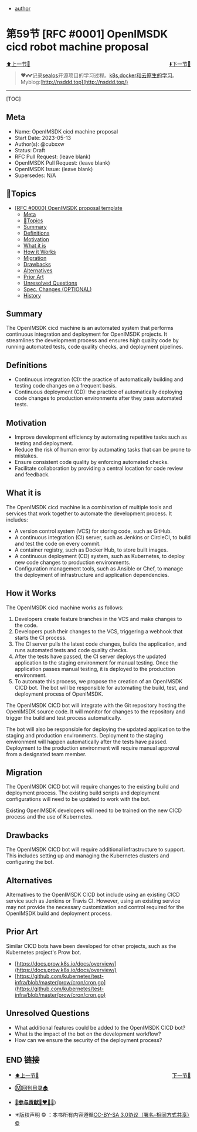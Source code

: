 + [author](http://nsddd.top)

# 第59节 [RFC #0001] OpenIMSDK cicd robot machine proposal

<div><a href = '58.md' style='float:left'>⬆️上一节🔗  </a><a href = '60.md' style='float: right'>  ⬇️下一节🔗</a></div>
<br>

> ❤️💕💕记录[sealos](https://github.com/3293172751/sealos)开源项目的学习过程。[k8s,docker和云原生的学习](https://github.com/3293172751/sealos)。Myblog:[http://nsddd.top](http://nsddd.top/)

---
[TOC]

## Meta

+ Name: OpenIMSDK cicd machine proposal
+ Start Date: 2023-05-13
+ Author(s): @cubxxw
+ Status: Draft
+ RFC Pull Request: (leave blank)
+ OpenIMSDK Pull Request: (leave blank)
+ OpenIMSDK Issue: (leave blank)
+ Supersedes: N/A



## 📇Topics
- [\[RFC #0000\] OpenIMSDK proposal template](#rfc-0000-openimsdk-proposal-template)
  - [Meta](#meta)
  - [📇Topics](#topics)
  - [Summary](#summary)
  - [Definitions](#definitions)
  - [Motivation](#motivation)
  - [What it is](#what-it-is)
  - [How it Works](#how-it-works)
  - [Migration](#migration)
  - [Drawbacks](#drawbacks)
  - [Alternatives](#alternatives)
  - [Prior Art](#prior-art)
  - [Unresolved Questions](#unresolved-questions)
  - [Spec. Changes (OPTIONAL)](#spec-changes-optional)
  - [History](#history)



## Summary

The OpenIMSDK cicd machine is an automated system that performs continuous integration and deployment for OpenIMSDK projects. It streamlines the development process and ensures high quality code by running automated tests, code quality checks, and deployment pipelines.

## Definitions

+ Continuous integration (CI): the practice of automatically building and testing code changes on a frequent basis.
+ Continuous deployment (CD): the practice of automatically deploying code changes to production environments after they pass automated tests.

## Motivation

+ Improve development efficiency by automating repetitive tasks such as testing and deployment.
+ Reduce the risk of human error by automating tasks that can be prone to mistakes.
+ Ensure consistent code quality by enforcing automated checks.
+ Facilitate collaboration by providing a central location for code review and feedback.

## What it is

The OpenIMSDK cicd machine is a combination of multiple tools and services that work together to automate the development process. It includes:

+ A version control system (VCS) for storing code, such as GitHub.
+ A continuous integration (CI) server, such as Jenkins or CircleCI, to build and test the code on every commit.
+ A container registry, such as Docker Hub, to store built images.
+ A continuous deployment (CD) system, such as Kubernetes, to deploy new code changes to production environments.
+ Configuration management tools, such as Ansible or Chef, to manage the deployment of infrastructure and application dependencies.

## How it Works

The OpenIMSDK cicd machine works as follows:

1. Developers create feature branches in the VCS and make changes to the code.
2. Developers push their changes to the VCS, triggering a webhook that starts the CI process.
3. The CI server pulls the latest code changes, builds the application, and runs automated tests and code quality checks.
4. After the tests have passed, the CI server deploys the updated application to the staging environment for manual testing. Once the application passes manual testing, it is deployed to the production environment.
5. To automate this process, we propose the creation of an OpenIMSDK CICD bot. The bot will be responsible for automating the build, test, and deployment process of OpenIMSDK.

The OpenIMSDK CICD bot will integrate with the Git repository hosting the OpenIMSDK source code. It will monitor for changes to the repository and trigger the build and test process automatically.

The bot will also be responsible for deploying the updated application to the staging and production environments. Deployment to the staging environment will happen automatically after the tests have passed. Deployment to the production environment will require manual approval from a designated team member.



## Migration

The OpenIMSDK CICD bot will require changes to the existing build and deployment process. The existing build scripts and deployment configurations will need to be updated to work with the bot.

Existing OpenIMSDK developers will need to be trained on the new CICD process and the use of Kubernetes.

## Drawbacks

The OpenIMSDK CICD bot will require additional infrastructure to support. This includes setting up and managing the Kubernetes clusters and configuring the bot.

## Alternatives

Alternatives to the OpenIMSDK CICD bot include using an existing CICD service such as Jenkins or Travis CI. However, using an existing service may not provide the necessary customization and control required for the OpenIMSDK build and deployment process.

## Prior Art

Similar CICD bots have been developed for other projects, such as the Kubernetes project's Prow bot.

+ [https://docs.prow.k8s.io/docs/overview/](https://docs.prow.k8s.io/docs/overview/)
+ [https://github.com/kubernetes/test-infra/blob/master/prow/cron/cron.go](https://github.com/kubernetes/test-infra/blob/master/prow/cron/cron.go)



## Unresolved Questions

+ What additional features could be added to the OpenIMSDK CICD bot?
+ What is the impact of the bot on the development workflow?
+ How can we ensure the security of the deployment process?



## END 链接
<ul><li><div><a href = '58.md' style='float:left'>⬆️上一节🔗  </a><a href = '60.md' style='float: right'>  ️下一节🔗</a></div></li></ul>

+ [Ⓜ️回到目录🏠](../README.md)

+ [**🫵参与贡献💞❤️‍🔥💖**](https://nsddd.top/archives/contributors))

+ ✴️版权声明 &copy; ：本书所有内容遵循[CC-BY-SA 3.0协议（署名-相同方式共享）&copy;](http://zh.wikipedia.org/wiki/Wikipedia:CC-by-sa-3.0协议文本) 


